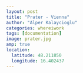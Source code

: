 ```yaml
---
layout: post
title: "Prater - Vienna"
author: "Alper Kalaycioglu"
categories: whereiwork
tags: [documentation]
image: prater.jpg
amp: true
location:
  latitude: 48.211850
  longitude: 16.402437
---
```

